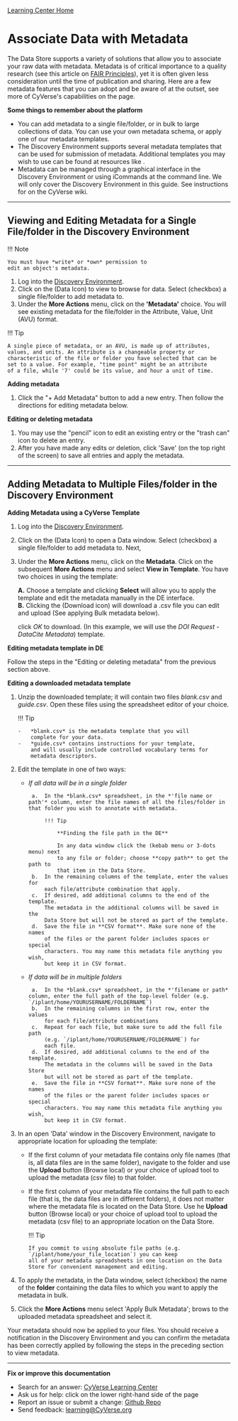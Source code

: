 [Learning Center Home](http://learning.cyverse.org/)

# Associate Data with Metadata

The Data Store supports a variety of solutions that allow you to
associate your raw data with metadata. Metadata is of critical
importance to a quality research (see this article on [FAIR Principles](https://www.nature.com/articles/sdata201618)), yet it is often
given less consideration until the time of publication and sharing. Here
are a few metadata features that you can adopt and be aware of at the
outset, see more of CyVerse's capabilities on the page.

**Some things to remember about the platform**

-   You can add metadata to a single file/folder, or in bulk to large
    collections of data. You can use your own metadata schema, or apply
    one of our metadata templates.
-   The Discovery Environment supports several metadata templates that
    can be used for submission of metadata. Additional templates you may
    wish to use can be found at resources like .
-   Metadata can be managed through a graphical interface in the
    Discovery Environment or using iCommands at the command line. We
    will only cover the Discovery Environment in this guide. See
    instructions for on the CyVerse wiki.

------------------------------------------------------------------------

## Viewing and Editing Metadata for a Single File/folder in the Discovery Environment

!!! Note

    You must have *write* or *own* permission to
    edit an object's metadata.

1.  Log into the [Discovery Environment](https://de.cyverse.org/de/).
2. Click on the (Data Icon) to view to browse for data. Select (checkbox) a single file/folder to add metadata to.
3. Under the **More Actions** menu, click on the **'Metadata'** choice. You will see existing metadata for the file/folder in the Attribute, Value, Unit (AVU) format.

!!! Tip

    A single piece of metadata, or an AVU, is made up of attributes,
    values, and units. An attribute is a changeable property or
    characteristic of the file or folder you have selected that can be
    set to a value. For example, "time point" might be an attribute
    of a file, while '7' could be its value, and hour a unit of time.

**Adding metadata**

1.  Click the "+ Add Metadata" button to add a new entry. Then follow
    the directions for editing metadata below.

**Editing or deleting metadata**

1.  You may use the "pencil" icon to edit an existing entry or the
    "trash can" icon to delete an entry.
2.  After you have made any edits or deletion, click 'Save' (on the
    top right of the screen) to save all entries and apply the metadata.

------------------------------------------------------------------------

## Adding Metadata to Multiple Files/folder in the Discovery Environment

**Adding Metadata using a CyVerse Template**

1.  Log into the [Discovery Environment](https://de.cyverse.org/de/).

2.  Click on the (Data Icon) to open a Data window. Select (checkbox) a
    single file/folder to add metadata to. Next,

3.  Under the **More Actions** menu, click on the **Metadata**. Click on
    the subsequent **More Actions** menu and select **View in
    Template**. You have two choices in using the template:

     **A.** Choose a template and clicking **Select** will allow you to apply the template and edit the metadata manually in the DE interface. <br>
     **B.** Clicking the (Download icon) will download a .csv file you can edit and upload (See applying Bulk metadata below).

    click *OK* to download. (In this example, we will use
    the *DOI Request - DataCite Metadata*) template.

**Editing metadata template in DE**

Follow the steps in the "Editing or deleting metadata" from the previous section above.

**Editing a downloaded metadata template**

1.  Unzip the downloaded template; it will contain two files
    *blank.csv* and *guide.csv*. Open these
    files using the spreadsheet editor of your choice.

    !!! Tip

        -   *blank.csv* is the metadata template that you will
            complete for your data.
        -   *guide.csv* contains instructions for your template,
            and will usually include controlled vocabulary terms for
            metadata descriptors.

2.  Edit the template in one of two ways:

    -  *If all data will be in a single folder*
    
            a.  In the *blank.csv* spreadsheet, in the *'file name or path'* column, enter the file names of all the files/folder in that folder you wish to annotate with metadata.
            
                !!! Tip

                    **Finding the file path in the DE**

                    In any data window click the (kebab menu or 3-dots menu) next
                    to any file or folder; choose **copy path** to get the path to
                    that item in the Data Store.
            b.  In the remaining columns of the template, enter the values for
                each file/attribute combination that apply.
            c.  If desired, add additional columns to the end of the template.
                The metadata in the additional columns will be saved in the
                Data Store but will not be stored as part of the template.
            d.  Save the file in **CSV format**. Make sure none of the names
                of the files or the parent folder includes spaces or special
                characters. You may name this metadata file anything you wish,
                but keep it in CSV format.

    -  *If data will be in multiple folders*

            a.  In the *blank.csv* spreadsheet, in the *'filename or path* column, enter the full path of the top-level folder (e.g. `/iplant/home/YOURUSERNAME/FOLDERNAME`) 
            b.  In the remaining columns in the first row, enter the values
                for each file/attribute combinations
            c.  Repeat for each file, but make sure to add the full file path
                (e.g. `/iplant/home/YOURUSERNAME/FOLDERNAME`) for
                each file.
            d.  If desired, add additional columns to the end of the template.
                The metadata in the columns will be saved in the Data Store
                but will not be stored as part of the template.
            e.  Save the file in **CSV format**. Make sure none of the names
                of the files or the parent folder includes spaces or special
                characters. You may name this metadata file anything you wish,
                but keep it in CSV format.

3.  In an open 'Data' window in the Discovery Environment, navigate to
    appropriate location for uploading the template:
    -   If the first column of your metadata file contains only file
        names (that is, all data files are in the same folder), navigate
        to the folder and use the **Upload** button (Browse local) or
        your choice of upload tool to upload the metadata (csv file) to
        that folder.

    -   If the first column of your metadata file contains the full path
        to each file (that is, the data files are in different folders),
        it does not matter where the metadata file is located on the
        Data Store. Use he **Upload** button (Browse local) or your
        choice of upload tool to upload the metadata (csv file) to an
        appropriate location on the Data Store.

        !!! Tip
        
            If you commit to using absolute file paths (e.g. `/iplant/home/your_file_location`) you can keep
            all of your metadata spreadsheets in one location on the Data
            Store for convenient management and editing.
        
4.  To apply the metadata, in the Data window, select (checkbox) the
    name of the **folder** containing the data files to which you want
    to apply the metadata in bulk.
5.  Click the **More Actions** menu select 'Apply Bulk Metadata';
    brows to the uploaded metadata spreadsheet and select it.

Your metadata should now be applied to your files. You should receive a
notification in the Discovery Environment and you can confirm the
metadata has been correctly applied by following the steps in the
preceding section to view metadata.

------------------------------------------------------------------------

**Fix or improve this documentation**

-   Search for an answer: [CyVerse Learning Center](https://cyverse-learning-materials.github.io/learning-materials-home)
-   Ask us for help: click on the lower right-hand side of the page
-   Report an issue or submit a change: [Github Repo](https://github.com/CyVerse-learning-materials/data_store_guide)
-   Send feedback: [learning@CyVerse.org](learning@CyVerse.org)
